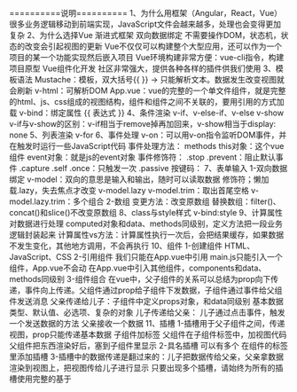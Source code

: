 ==========说明==========
1、为什么用框架（Angular，React，Vue）
很多业务逻辑移动到前端实现，JavaScript文件会越来越多，处理也会变得更加复杂
2、为什么选择Vue
  渐进式框架
  双向数据绑定
  不需要操作DOM，状态机，状态的改变会引起视图的更新
  Vue不仅仅可以构建整个大型应用，还可以作为一个项目的某一个功能实现然后嵌入项目
  Vue环境构建非常方便：vue-cli指令，构建项目原型
  Vue组件化开发
  社区非常强大，提供各种各样的插件供我们使用
3、模板语法
  Mustache：模板，双大括号{{  }} -> 只能解析文本。数据发生改变视图就会刷新
  v-html：可解析DOM
  App.vue：vue的完整的一个单文件组件，就是完整的html、js、css组成的视图结构，组件和组件之间不关联的，要用引用的方式加载
  v-bind：绑定属性
  {{ 表达式 }}
4、条件渲染
  v-if、v-else-if、v-else
  v-show
  v-if与v-show的区别：v-if相当于remove掉再加回来，v-show相当于display: none
5、列表渲染
  v-for
6、事件处理
  v-on：可以用v-on指令监听DOM事件，并在触发时运行一些JavaScript代码
  事件处理方法：
    methods
  this对象：这个vue组件
  event对象：就是js的event对象
  事件修饰符：
    .stop
    .prevent：阻止默认事件
    .capture
    .self
    .once：只触发一次
    .passive
  按键码：
7、表单输入
  1-双向数据绑定
    v-model：双向的意思是输入和输出，随时可以读取数据
    修饰符；懒加载.lazy，失去焦点才改变
      v-model.lazy
      v-model.trim：取出首尾空格
      v-model.lazy.trim：多个组合
  2-数组
    变更方法：改变原数组
    替换数组：filter()、concat()和slice()不改变原数组
8、class与style样式
  v-bind:style
9、计算属性
  对数据进行处理
  computed对象和data、methods同级别，定义方法把一段业务逻辑封装起来
  计算属性vs方法：计算属性执行一次后，会把结果缓存，如果数据不发生变化，其他地方调用，不会再执行
10、组件
  1-创建组件
    HTML、JavaScript、CSS
  2-引用组件
    我们只能在App.vue中引用
    main.js只能引入一个组件，App.vue不会动
    在App.vue中引入其他组件，components和data、methods同级别
  3-组件组合
    在vue中，父子组件的关系可以总结为prop向下传递，事件向上传递。父组件通过prop给子组件下发数据，子组件通过事件给父组件发送消息
      父亲传递给儿子：子组件中定义props对象，和data同级别
        基本数据类型、默认值、必选项、复杂的对象
      儿子传递给父亲：
        儿子通过点击事件，触发一个发送数据的方法
        父亲接收一个数据
11、插槽
  1-插槽用于父子组件之间，传递视图，prop只能传递基本数据
    子组件加<slot></slot>标签
    父组件在子组件标签中，加视图代码
    父组件把东西渲染好后，塞到子组件里显示
  2-具名插槽
    可以有多个
    在组件的标签里添加插槽
  3-插槽中的数据传递是翻过来的：儿子把数据传给父亲，父亲拿数据渲染到视图上，把视图传给儿子进行显示
    只要出现多个插槽，请始终为所有的插槽使用完整的基于<template>的语法
12、组件缓存
  keep-alive标签
  如果把切换出去的组件保留在内存中，可以保留它的状态或避免重新渲染（组件切换后，之前的可以缓存）
  vue组件不被重新加载
13、组件生命周期
  https://cn.vuejs.org/images/lifecycle.png
  new Vue()：创建一个vue实例，相当于一个vue组件
  beforeCreate：组件被创建之前
  created：组件被创建之后
  beforeMount：组件被渲染之前
  mounted：组件被渲染之后
    beforeUpdate：当数据改变之前，触发一个函数
    updated：数据改变之后，再触发一个函数
  beforeDestroy：组件被销毁之前
  destroyed：组件销毁之后
14、过渡与动画
  真正开发中，css动画是主要使用，js能不使用就不使用
    在CSS过渡和动画中自动应用class
    可以配合使用第三方CSS动画库，如Animate.css
  1-所有要执行的动画效果，必须放在transition这个标签内（过渡）
  2-transition提供了6种css的动画效果
    v-enter：定义进入过渡的开始状态
    v-enter-active：定义进入过渡生效时的状态
    v-enter-to：定义进入过渡的结束状态
    v-leave：定义离开过渡的开始状态
    v-leave-active：定义离开过渡生效时的状态
    v-leave-to：定义离开过渡的结束状态
  3-https://cn.vuejs.org/images/transition.png
    进入之前，执行v-enter
    进入之后，执行v-enter-to
    进入的执行过程，执行v-enter-active
    离开之前，执行v-leave
    离开之后，执行v-leave-to
    离开的过程，执行v-leave-active
15、自定义指令
  v-bind、v-on是系统提供的指令
  全局写法
    vue对象绑定directive
  局部写法
    directives，和data同级别
16、钩子函数
  在自定指令里不仅有inserted
17、过滤器
  {{ d1 | author}}
  数据 + 管道符号 + 过滤器名
18、axios
19、操作原生真实的dom元素
  通过ref定义，refs获取真实的dom节点
  不建议这么操作
20、vue简写
  v-bind的简写：v-bind:href --> :href
  v-on的简写：v-on:click --> @click

==========小技巧==========
1、初始化项目
vue init webpack L01_VueBase
2、App.vue中template标签只能有一个根元素div
3、import必须写在script标签内
4、import后的名称和组件名称不能一样
5、v-bind:简写就是冒号，v-bind:is --> :is
6、transaction标签里只能有一个根元素div

==========目录结构==========
L01_VueBase
├─.babelrc：babel配置文件
├─.editorconfig
├─.gitignore：git文件忽略
├─.postcssrc.js：自动给css加前缀
├─build：webpack文件
├─config：项目配置文件
├─index.html
├─package.json：描述文件（依赖）
├─README.md：md文件
├─src：源码文件
│   │  App.vue
│   │  main.js（入口文件）
│   │
│   ├─assets
│   │      logo.png
│   │
│   └─components
│           HelloWorld.vue
└─static：外部资源文件
